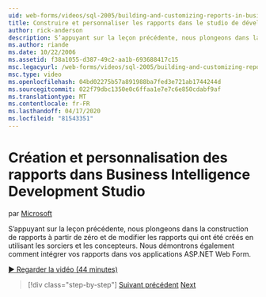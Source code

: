 ```yaml
---
uid: web-forms/videos/sql-2005/building-and-customizing-reports-in-business-intelligence-development-studio
title: Construire et personnaliser les rapports dans le studio de développement de l’intelligence d’affaires (fr) Microsoft Docs
author: rick-anderson
description: S’appuyant sur la leçon précédente, nous plongeons dans la construction de rapports à partir de zéro et de modifier les rapports qui ont été créés en utilisant les sorciers et les concepteurs. Nous avons...
ms.author: riande
ms.date: 10/22/2006
ms.assetid: f38a1055-d387-49c2-aa1b-693688417c15
msc.legacyurl: /web-forms/videos/sql-2005/building-and-customizing-reports-in-business-intelligence-development-studio
msc.type: video
ms.openlocfilehash: 04bd02275b57a891988ba7fed3e721ab1744244d
ms.sourcegitcommit: 022f79dbc1350e0c6ffaa1e7e7c6e850cdabf9af
ms.translationtype: MT
ms.contentlocale: fr-FR
ms.lasthandoff: 04/17/2020
ms.locfileid: "81543351"
---
```

# <a name="building-and-customizing-reports-in-business-intelligence-development-studio"></a>Création et personnalisation des rapports dans Business Intelligence Development Studio

par [Microsoft](https://github.com/microsoft)

S’appuyant sur la leçon précédente, nous plongeons dans la construction de rapports à partir de zéro et de modifier les rapports qui ont été créés en utilisant les sorciers et les concepteurs. Nous démontrons également comment intégrer vos rapports dans vos applications ASP.NET Web Form.

[&#9654; Regarder la vidéo (44 minutes)](https://channel9.msdn.com/Blogs/ASP-NET-Site-Videos/building-and-customizing-reports-in-business-intelligence-development-studio)

> [!div class="step-by-step"]
> [Suivant précédent](getting-started-with-reporting-services.md)
> [Next](creating-and-using-stored-procedures.md)
